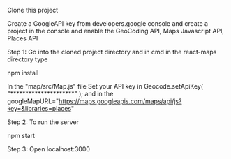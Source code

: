 Clone this project

Create a GoogleAPI key from developers.google console and create a project in the console and enable the GeoCoding API, Maps Javascript API, Places API

Step 1:
Go into the cloned project directory and in cmd in the react-maps directory type

npm install

In the "map/src/Map.js" file
Set your API key in Geocode.setApiKey( "*********************" );
and in the googleMapURL="https://maps.googleapis.com/maps/api/js?key=&libraries=places"

Step 2:
To run the server 

npm start 

Step 3:
Open  localhost:3000



